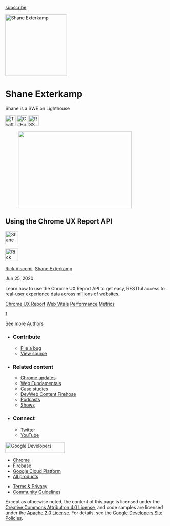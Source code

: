 





<a href="/newsletter/" class="gc-analytics-event w-actions__fab w-actions__fab--subscribe"><span>subscribe</span></a>

<img src="https://web-dev.imgix.net/image/admin/yPytekIqH5VnoqMx3jj2.jpg?auto=format" alt="Shane Exterkamp" class="w-author-page__image" sizes="(min-width: 481px) 192px, 128px" srcset="https://web-dev.imgix.net/image/admin/yPytekIqH5VnoqMx3jj2.jpg?auto=format&amp;w=128 128w, https://web-dev.imgix.net/image/admin/yPytekIqH5VnoqMx3jj2.jpg?auto=format&amp;w=146 146w, https://web-dev.imgix.net/image/admin/yPytekIqH5VnoqMx3jj2.jpg?auto=format&amp;w=166 166w, https://web-dev.imgix.net/image/admin/yPytekIqH5VnoqMx3jj2.jpg?auto=format&amp;w=190 190w, https://web-dev.imgix.net/image/admin/yPytekIqH5VnoqMx3jj2.jpg?auto=format&amp;w=216 216w, https://web-dev.imgix.net/image/admin/yPytekIqH5VnoqMx3jj2.jpg?auto=format&amp;w=246 246w, https://web-dev.imgix.net/image/admin/yPytekIqH5VnoqMx3jj2.jpg?auto=format&amp;w=281 281w, https://web-dev.imgix.net/image/admin/yPytekIqH5VnoqMx3jj2.jpg?auto=format&amp;w=320 320w, https://web-dev.imgix.net/image/admin/yPytekIqH5VnoqMx3jj2.jpg?auto=format&amp;w=365 365w, https://web-dev.imgix.net/image/admin/yPytekIqH5VnoqMx3jj2.jpg?auto=format&amp;w=384 384w" width="192" height="192" />

# Shane Exterkamp

Shane is a SWE on Lighthouse

<a href="https://twitter.com/shane_exterkamp" class="w-author-page__link"><img src="/images/icons/twitter.svg" alt="Twitter" class="w-author-page__icon" width="32" height="32" /></a> <a href="https://github.com/exterkamp" class="w-author-page__link"><img src="/images/icons/github.svg" alt="GitHub" class="w-author-page__icon" width="32" height="32" /></a> <a href="/authors/exterkamp/feed.xml" class="w-author-page__link"><img src="/images/icons/rss.svg" alt="RSS Feed" class="w-author-page__icon" width="32" height="32" /></a>

<a href="/chrome-ux-report-api/" class="w-card-base__link"></a>

<figure><img src="https://web-dev.imgix.net/image/admin/TQ4U8BZanGFSfJI973xn.png?auto=format&amp;fit=crop&amp;h=240&amp;w=354" class="w-card-base__image" sizes="(min-width: 354px) 354px, calc(100vw - 48px)" srcset="https://web-dev.imgix.net/image/admin/TQ4U8BZanGFSfJI973xn.png?fit=crop&amp;h=240&amp;w=354&amp;auto=format&amp;dpr=1&amp;q=75, https://web-dev.imgix.net/image/admin/TQ4U8BZanGFSfJI973xn.png?fit=crop&amp;h=240&amp;w=354&amp;auto=format&amp;dpr=2&amp;q=50 2x, https://web-dev.imgix.net/image/admin/TQ4U8BZanGFSfJI973xn.png?fit=crop&amp;h=240&amp;w=354&amp;auto=format&amp;dpr=3&amp;q=35 3x, https://web-dev.imgix.net/image/admin/TQ4U8BZanGFSfJI973xn.png?fit=crop&amp;h=240&amp;w=354&amp;auto=format&amp;dpr=4&amp;q=23 4x, https://web-dev.imgix.net/image/admin/TQ4U8BZanGFSfJI973xn.png?fit=crop&amp;h=240&amp;w=354&amp;auto=format&amp;dpr=5&amp;q=20 5x" width="354" height="240" /></figure>

<a href="/chrome-ux-report-api/" class="w-card-base__link"></a>

## Using the Chrome UX Report API

[<img src="https://web-dev.imgix.net/image/admin/yPytekIqH5VnoqMx3jj2.jpg?auto=format&amp;fit=crop&amp;h=40&amp;w=40" alt="Shane Exterkamp" class="w-author__image w-author__image--small" sizes="(min-width: 40px) 40px, calc(100vw - 48px)" srcset="https://web-dev.imgix.net/image/admin/yPytekIqH5VnoqMx3jj2.jpg?fit=crop&amp;h=40&amp;w=40&amp;auto=format&amp;dpr=1&amp;q=75, https://web-dev.imgix.net/image/admin/yPytekIqH5VnoqMx3jj2.jpg?fit=crop&amp;h=40&amp;w=40&amp;auto=format&amp;dpr=2&amp;q=50 2x, https://web-dev.imgix.net/image/admin/yPytekIqH5VnoqMx3jj2.jpg?fit=crop&amp;h=40&amp;w=40&amp;auto=format&amp;dpr=3&amp;q=35 3x, https://web-dev.imgix.net/image/admin/yPytekIqH5VnoqMx3jj2.jpg?fit=crop&amp;h=40&amp;w=40&amp;auto=format&amp;dpr=4&amp;q=23 4x, https://web-dev.imgix.net/image/admin/yPytekIqH5VnoqMx3jj2.jpg?fit=crop&amp;h=40&amp;w=40&amp;auto=format&amp;dpr=5&amp;q=20 5x" width="40" height="40" />](/authors/exterkamp/)

[<img src="https://web-dev.imgix.net/image/admin/oWRqaR6XXwIdNXPLpUMn.jpg?auto=format&amp;fit=crop&amp;h=40&amp;w=40" alt="Rick Viscomi" class="w-author__image w-author__image--small" sizes="(min-width: 40px) 40px, calc(100vw - 48px)" srcset="https://web-dev.imgix.net/image/admin/oWRqaR6XXwIdNXPLpUMn.jpg?fit=crop&amp;h=40&amp;w=40&amp;auto=format&amp;dpr=1&amp;q=75, https://web-dev.imgix.net/image/admin/oWRqaR6XXwIdNXPLpUMn.jpg?fit=crop&amp;h=40&amp;w=40&amp;auto=format&amp;dpr=2&amp;q=50 2x, https://web-dev.imgix.net/image/admin/oWRqaR6XXwIdNXPLpUMn.jpg?fit=crop&amp;h=40&amp;w=40&amp;auto=format&amp;dpr=3&amp;q=35 3x, https://web-dev.imgix.net/image/admin/oWRqaR6XXwIdNXPLpUMn.jpg?fit=crop&amp;h=40&amp;w=40&amp;auto=format&amp;dpr=4&amp;q=23 4x, https://web-dev.imgix.net/image/admin/oWRqaR6XXwIdNXPLpUMn.jpg?fit=crop&amp;h=40&amp;w=40&amp;auto=format&amp;dpr=5&amp;q=20 5x" width="40" height="40" />](/authors/rviscomi/)

<span class="w-author__name"><a href="/authors/rviscomi/" class="w-author__name-link">Rick Viscomi</a>, <a href="/authors/exterkamp/" class="w-author__name-link">Shane Exterkamp</a></span>

Jun 25, 2020

<a href="/chrome-ux-report-api/" class="w-card-base__link"></a>

Learn how to use the Chrome UX Report API to get easy, RESTful access to real-user experience data across millions of websites.

<a href="/tags/chrome-ux-report/" class="w-chip">Chrome UX Report</a> <a href="/tags/web-vitals/" class="w-chip">Web Vitals</a> <a href="/tags/performance/" class="w-chip">Performance</a> <a href="/tags/metrics/" class="w-chip">Metrics</a>

<a href="/authors/exterkamp/" class="w-pagination__link w-pagination__link--active">1</a>

<a href="/authors" class="w-button">See more Authors</a>

- ### Contribute

  - <a href="https://github.com/GoogleChrome/web.dev/issues/new?assignees=&amp;labels=bug&amp;template=bug_report.md&amp;title=" class="w-footer__linkbox-link">File a bug</a>
  - <a href="https://github.com/googlechrome/web.dev" class="w-footer__linkbox-link">View source</a>

- ### Related content

  - <a href="https://blog.chromium.org/" class="w-footer__linkbox-link">Chrome updates</a>
  - <a href="https://developers.google.com/web/" class="w-footer__linkbox-link">Web Fundamentals</a>
  - <a href="https://developers.google.com/web/showcase/" class="w-footer__linkbox-link">Case studies</a>
  - <a href="https://devwebfeed.appspot.com/" class="w-footer__linkbox-link">DevWeb Content Firehose</a>
  - <a href="/podcasts/" class="w-footer__linkbox-link">Podcasts</a>
  - <a href="/shows/" class="w-footer__linkbox-link">Shows</a>

- ### Connect

  - <a href="https://www.twitter.com/ChromiumDev" class="w-footer__linkbox-link">Twitter</a>
  - <a href="https://www.youtube.com/user/ChromeDevelopers" class="w-footer__linkbox-link">YouTube</a>

<a href="https://developers.google.com/" class="w-footer__utility-logo-link"><img src="/images/lockup-color.png" alt="Google Developers" class="w-footer__utility-logo" width="185" height="33" /></a>

- <a href="https://developer.chrome.com/" class="w-footer__utility-link">Chrome</a>
- <a href="https://firebase.google.com/" class="w-footer__utility-link">Firebase</a>
- <a href="https://cloud.google.com/" class="w-footer__utility-link">Google Cloud Platform</a>
- <a href="https://developers.google.com/products" class="w-footer__utility-link">All products</a>

<!-- -->

- <a href="https://policies.google.com/" class="w-footer__utility-link">Terms &amp; Privacy</a>
- <a href="/community-guidelines/" class="w-footer__utility-link">Community Guidelines</a>

Except as otherwise noted, the content of this page is licensed under the [Creative Commons Attribution 4.0 License](https://creativecommons.org/licenses/by/4.0/), and code samples are licensed under the [Apache 2.0 License](https://www.apache.org/licenses/LICENSE-2.0). For details, see the [Google Developers Site Policies](https://developers.google.com/terms/site-policies).
